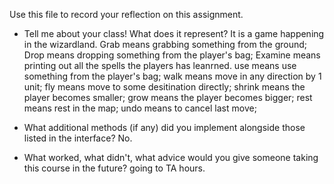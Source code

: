 Use this file to record your reflection on this assignment.

- Tell me about your class! What does it represent?
It is a game happening in the wizardland. 
Grab means grabbing something from the ground;
Drop means dropping something from the player's bag;
Examine means printing out all the spells the players has leanrned.
use means use something from the player's bag;
walk means move in any direction by 1 unit;
fly means move to some desitination directly;
shrink means the player becomes smaller;
grow means the player becomes bigger;
rest means rest in the map;
undo means to cancel last move;

- What additional methods (if any) did you implement alongside those listed in the interface?
No.

- What worked, what didn't, what advice would you give someone taking this course in the future?
going to TA hours.